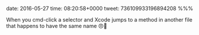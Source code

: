 date: 2016-05-27
time: 08:20:58+0000
tweet: 736109933196894208
%%%

When you cmd-click a selector and Xcode jumps to a method in another file that happens to have the same name 😠💢
